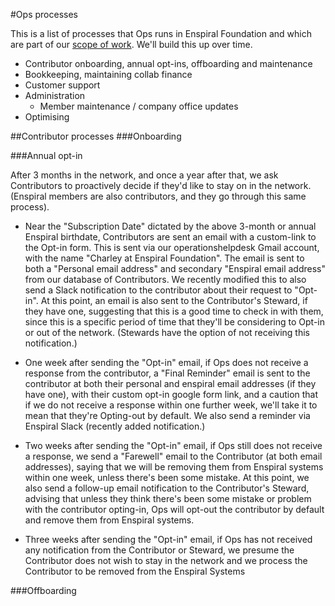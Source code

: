 #Ops processes

This is a list of processes that Ops runs in Enspiral Foundation and which are part of our [scope of work](ops-scope.md). We'll build this up over time.

- Contributor onboarding, annual opt-ins, offboarding and maintenance
- Bookkeeping, maintaining collab finance
- Customer support
- Administration
  - Member maintenance / company office updates  
- Optimising

##Contributor processes
###Onboarding

###Annual opt-in

After 3 months in the network, and once a year after that, we ask Contributors to proactively decide if they'd like to stay on in the network. (Enspiral members are also contributors, and they go through this same process).

- Near the "Subscription Date" dictated by the above 3-month or annual Enspiral birthdate, Contributors are sent an email with a custom-link to the Opt-in form. This is sent via our operationshelpdesk Gmail account, with the name "Charley at Enspiral Foundation". The email is sent to both a "Personal email address" and secondary "Enspiral email address" from our database of Contributors. We recently modified this to also send a Slack notification to the contributor about their request to "Opt-in". At this point, an email is also sent to the Contributor's Steward, if they have one, suggesting that this is a good time to check in with them, since this is a specific period of time that they'll be considering to Opt-in or out of the network. (Stewards have the option of not receiving this notification.)

- One week after sending the "Opt-in" email, if Ops does not receive a response from the contributor, a "Final Reminder" email is sent to the contributor at both their personal and enspiral email addresses (if they have one), with their custom opt-in google form link, and a caution that if we do not receive a response within one further week, we'll take it to mean that they're Opting-out by default. We also send a reminder via Enspiral Slack (recently added notification.)

- Two weeks after sending the "Opt-in" email, if Ops still does not receive a response, we send a "Farewell" email to the Contributor (at both email addresses), saying that we will be removing them from Enspiral systems within one week, unless there's been some mistake. At this point, we also send a follow-up email notification to the Contributor's Steward, advising that unless they think there's been some mistake or problem with the contributor opting-in, Ops will opt-out the contributor by default and remove them from Enspiral systems.

- Three weeks after sending the "Opt-in" email, if Ops has not received any notification from the Contributor or Steward, we presume the Contributor does not wish to stay in the network and we process the Contributor to be removed from the Enspiral Systems

###Offboarding
